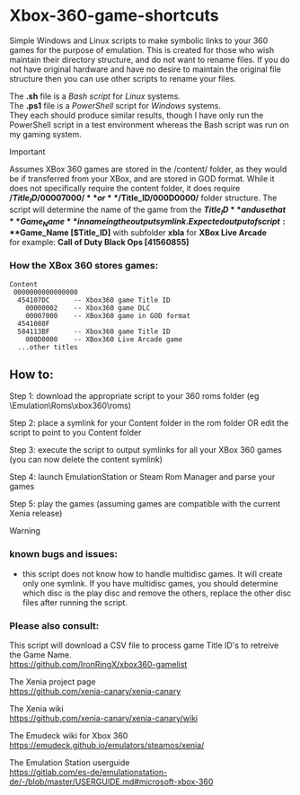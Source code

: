 # Xbox-360-game-shortcuts  
Simple Windows and Linux scripts to make symbolic links to your 360 games for the purpose of emulation. This is created for those who wish maintain their directory structure, and do not want to rename files. If you do not have original hardware and have no desire to maintain the original file structure then you can use other scripts to rename your files.  

The **.sh** file is a *Bash script* for *Linux* systems.  
The **.ps1** file is a *PowerShell* script for *Windows* systems.  
They each should produce similar results, though I have only run the PowerShell script in a test environment whereas the Bash script was run on my gaming system.  
  
> [!IMPORTANT]
> Assumes XBox 360 games are stored in the /content/ folder, as they would be if transferred from your XBox, and are stored in GOD format. While it does not specifically require the content folder, it does require **/$Title_ID/00007000/** or **/$Title_ID/000D0000/** folder structure. The script will determine the name of the game from the **$Title_ID** and use that **Game_Name** in nameing the output symlink.   
> Expected output of script: **$Game_Name [$Title_ID]** with subfolder **xbla** for **XBox Live Arcade**  
> for example: **Call of Duty Black Ops [41560855]**  
  
 ### How the XBox 360 stores games:   
````
Content   
 0000000000000000   
  454107DC      -- Xbox360 game Title ID   
    00000002    -- Xbox360 game DLC   
    00007000    -- XBox360 game in GOD format   
  4541080F   
  584113BF      -- Xbox360 game Title ID   
    000D0000    -- XBox360 Live Arcade game   
  ...other titles   
````  
 
  
## How to:  
  
Step 1: download the appropriate script to your 360 roms folder (eg \Emulation\Roms\xbox360\roms\)  

Step 2: place a symlink for your Content folder in the rom folder OR edit the script to point to you Content folder   

Step 3: execute the script to output symlinks for all your XBox 360 games (you can now delete the content symlink)  

Step 4: launch EmulationStation or Steam Rom Manager and parse your games  

Step 5: play the games (assuming games are compatible with the current Xenia release)  
  
  
  
  
   
  
  
  
> [!WARNING]
> ### known bugs and issues:
> - this script does not know how to handle multidisc games. It will create only one symlink. If you have multidisc games, you should determine which disc is the play disc and remove the others, replace the other disc files after running the script.
  
  
  
  
 ### Please also consult:
  
This script will download a CSV file to process game Title ID's to retreive the Game Name.   
https://github.com/IronRingX/xbox360-gamelist

The Xenia project page   
https://github.com/xenia-canary/xenia-canary

The Xenia wiki   
https://github.com/xenia-canary/xenia-canary/wiki

The Emudeck wiki for Xbox 360   
https://emudeck.github.io/emulators/steamos/xenia/

The Emulation Station userguide   
https://gitlab.com/es-de/emulationstation-de/-/blob/master/USERGUIDE.md#microsoft-xbox-360



